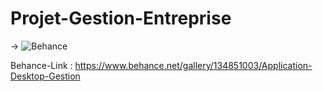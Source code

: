 # Projet-Gestion-Entreprise

-> ![Behance](https://img.shields.io/badge/Behance-1769ff?style=for-the-badge&logo=behance&logoColor=white)

Behance-Link : https://www.behance.net/gallery/134851003/Application-Desktop-Gestion
